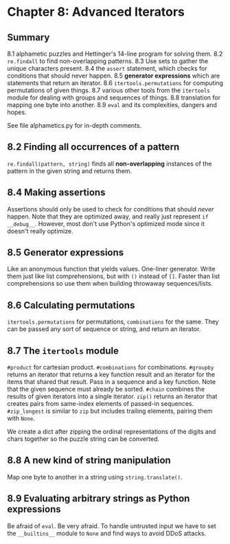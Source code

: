 # Chapter 8: Advanced Iterators

## Summary

8.1 alphametic puzzles and Hettinger's 14-line program for solving them.
8.2 `re.findall` to find non-overlapping patterns.
8.3 Use sets to gather the unique characters present.
8.4 the `assert` statement, which checks for conditions that should never happen.
8.5 **generator expressions** which are statements that return an iterator.
8.6 `itertools.permutations` for computing permutations of given things.
8.7 various other tools from the `itertools` module for dealing with groups and sequences of things.
8.8 translation for mapping one byte into another.
8.9 `eval` and its complexities, dangers and hopes.

See file alphametics.py for in-depth comments.

## 8.2 Finding all occurrences of a pattern
`re.findall(pattern, string)` finds all **non-overlapping** instances of the pattern in the given string and returns them.


## 8.4 Making assertions
Assertions should only be used to check for conditions that should *never* happen.
Note that they are optimized away, and really just represent `if __debug__`.
However, most don't use Python's optimized mode since it doesn't really optimize.


## 8.5 Generator expressions
Like an anonymous function that yields values.
One-liner generator.
Write them just like list comprehensions, but with `()` instead of `[]`.
Faster than list comprehensions so use them when building throwaway sequences/lists.


## 8.6 Calculating permutations
`itertools.permutations` for permutations, `combinations` for the same.
They can be passed any sort of sequence or string, and return an iterator.


## 8.7 The `itertools` module
`#product` for cartesian product.
`#combinations` for combinations.
`#groupby` returns an iterator that returns a key function result and an iterator for the items that shared that result. Pass in a sequence and a key function.
Note that the given sequence must already be sorted.
`#chain` combines the results of given iterators into a single iterator.
`zip()` returns an iterator that creates pairs from same-index elements of passed-in sequences.
`#zip_longest` is similar to `zip` but includes trailing elements, pairing them with `None`.

We create a dict after zipping the ordinal representations of the digits and chars together so the puzzle string can be converted.


## 8.8 A new kind of string manipulation
Map one byte to another in a string using `string.translate()`.


## 8.9 Evaluating arbitrary strings as Python expressions
Be afraid of `eval`. Be very afraid.
To handle untrusted input we have to set the `__builtins__` module to `None` and find ways to avoid DDoS attacks.

